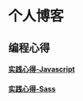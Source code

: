 # 个人博客

## 编程心得

#### [实践心得-Javascript](https://github.com/77Vincent/blog/issues/1)
#### [实践心得-Sass](https://github.com/77Vincent/blog/issues/2)
